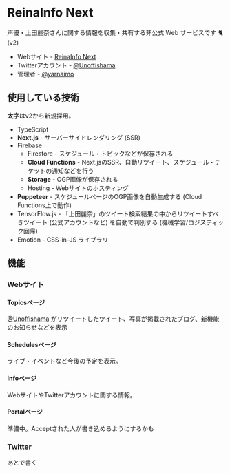 # ReinaInfo Next

声優・上田麗奈さんに関する情報を収集・共有する非公式 Web サービスです 🐈 (v2)

- Webサイト - [ReinaInfo Next](https://reinainfo-next.web.app)
- Twitterアカウント - [@Unoffishama](https://twitter.com/Unoffishama)
- 管理者 - [@yarnaimo](https://twitter.com/yarnaimo)
## 使用している技術

**太字**はv2から新規採用。

- TypeScript
- **Next.js** - サーバーサイドレンダリング (SSR)
- Firebase
  - Firestore - スケジュール・トピックなどが保存される
  - **Cloud Functions** - Next.jsのSSR、自動リツイート、スケジュール・チケットの通知などを行う
  - **Storage** - OGP画像が保存される
  - Hosting - Webサイトのホスティング
- **Puppeteer** - スケジュールページのOGP画像を自動生成する (Cloud Functions上で動作)
- TensorFlow.js - 「上田麗奈」のツイート検索結果の中からリツイートすべきツイート (公式アカウントなど) を自動で判別する (機械学習/ロジスティック回帰)
- Emotion - CSS-in-JS ライブラリ

## 機能

### Webサイト

#### Topicsページ

[@Unoffishama](https://twitter.com/Unoffishama) がリツイートしたツイート、写真が掲載されたブログ、新機能のお知らせなどを表示

#### Schedulesページ

ライブ・イベントなど今後の予定を表示。

#### Infoページ

WebサイトやTwitterアカウントに関する情報。

#### Portalページ

準備中。Acceptされた人が書き込めるようにするかも

### Twitter

あとで書く
